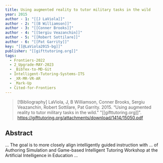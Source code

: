 ```yaml
---
title: Using augmented reality to tutor military tasks in the wild
year: 2015
author - 1: "[[J LaViola]]"
author - 2: "[[B Williamson]]"
author - 3: "[[Conner Brooks]]"
author - 4: "[[Sergiu Veazanchin]]"
author - 5: "[[Robert Sottilare]]"
author - 6: "[[Pat Garrity]]"
key: "[[@LaViola2015-bg]]"
publisher: "[[gifttutoring.org]]"
tags:
  - Frontiers-2022
  - 2_Upgrade-MAY-2023
  - _BibTex-to-MD-Git
  - Intelligent-Tutoring-Systems-ITS
  - _XR-MR-VR-AR
  - _Mark-Up
  - Cited-for-Frontiers
---
```


> [!Bibliography]
> LaViola, J, B Williamson, Conner Brooks, Sergiu Veazanchin, Robert Sottilare, Pat Garrity. 2015. “Using augmented reality to tutor military tasks in the wild.” "[[gifttutoring.org]]". https://gifttutoring.org/attachments/download/1414/15050.pdf

## Abstract
… The goal is to more closely align intelligently guided instruction with … of Authoring Simulation and Game-based Intelligent Tutoring Workshop at the Artificial Intelligence in Education …